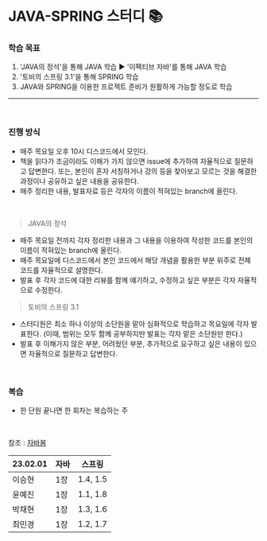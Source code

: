 # JAVA-SPRING 스터디 📚

### 학습 목표
1. 'JAVA의 정석'을 통해 JAVA 학습 ▶︎ '이펙티브 자바'를 통해 JAVA 학습
2. '토비의 스프링 3.1'을 통해 SPRING 학습
3. JAVA와 SPRING을 이용한 프로젝트 준비가 원활하게 가능할 정도로 학습

---------------------------------------------------
</br>

### 진행 방식
- 매주 목요일 오후 10시 디스코드에서 모인다.
- 책을 읽다가 조금이라도 이해가 가지 않으면 issue에 추가하여 자율적으로 질문하고 답변한다. 또는, 본인이 혼자 서칭하거나 강의 등을 찾아보고 모르는 것을 해결한 과정이나 공유하고 싶은 내용을 공유한다.
- 매주 정리한 내용, 발표자료 등은 각자의 이름이 적혀있는 branch에 올린다.

</br>

> JAVA의 정석
- 매주 목요일 전까지 각자 정리한 내용과 그 내용을 이용하여 작성한 코드를 본인의 이름이 적혀있는 branch에 올린다.
- 매주 목요일에 디스코드에서 본인 코드에서 해당 개념을 활용한 부분 위주로 전체 코드를 자율적으로 설명한다.
- 발표 후 각자 코드에 대한 리뷰를 함께 얘기하고, 수정하고 싶은 부분은 각자 자율적으로 수정한다.

> 토비의 스프링 3.1
- 스터디원은 최소 하나 이상의 소단원을 맡아 심화적으로 학습하고 목요일에 각자 발표한다. (이때, 범위는 모두 함께 공부하지만 발표는 각자 맡은 소단원만 한다.)
- 발표 후 이해가지 않은 부분, 어려웠던 부분, 추가적으로 요구하고 싶은 내용이 있으면 자율적으로 질문하고 답변한다.

</br>

### 복습
- 한 단원 끝나면 한 회차는 복습하는 주

</br>

참조 : [자바봄](https://javabom.tistory.com/70)

| 23.02.01 | 자바 | 스프링 |
| --- | --- | --- |
| 이승현 | 1장 | 1.4, 1.5 |
| 윤예진 | 1장 | 1.1, 1.8 |
| 박채현 | 1장 | 1.3, 1.6 |
| 최민경 | 1장 | 1.2, 1.7 |

